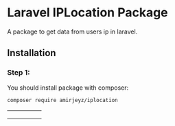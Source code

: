 # Laravel IPLocation Package
A package to get data from users ip in laravel.

## Installation
### Step 1:
You should install package with composer:
```bash
composer require amirjeyz/iplocation
```
|   |   |   |   |   |
|---|---|---|---|---|
|   |   |   |   |   |
|   |   |   |   |   |
|   |   |   |   |   |
